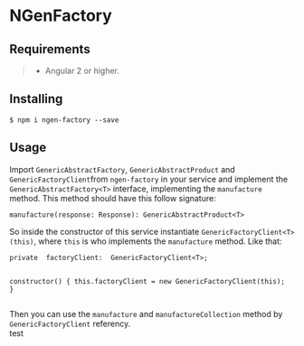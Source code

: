 <h1 id="ngenfactory">NGenFactory</h1>
<h2 id="requirements">Requirements</h2>
<blockquote>
<ul>
<li>Angular 2 or higher.</li>
</ul>
</blockquote>
<h2 id="installing">Installing</h2>
<pre><code>$ npm i ngen-factory --save
</code></pre>
<h2 id="usage">Usage</h2>
<p>Import <code>GenericAbstractFactory</code>, <code>GenericAbstractProduct</code> and <code>GenericFactoryClient</code>from <code>ngen-factory</code> in your service and implement the <code>GenericAbstractFactory&lt;T&gt;</code> interface, implementing the  <code>manufacture</code> method. This method should have this follow signature:</p>
<pre><code>manufacture(response: Response): GenericAbstractProduct&lt;T&gt;
</code></pre>
<p>So inside the constructor of this service instantiate <code>GenericFactoryClient&lt;T&gt;(this)</code>, where <code>this</code> is who implements the <code>manufacture</code> method. Like that:</p>
<pre><code>private  factoryClient:  GenericFactoryClient&lt;T&gt;;

constructor() {
	this.factoryClient = new GenericFactoryClient(this);
}
</code></pre>
<p>Then you can use the <code>manufacture</code> and <code>manufactureCollection</code> method by <code>GenericFactoryClient</code> referency.<br>
test</p>

